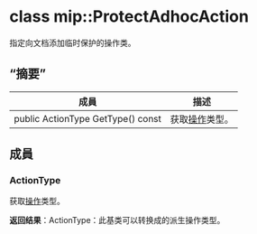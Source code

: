 # <a name="class-mipprotectadhocaction"></a>class mip::ProtectAdhocAction 
指定向文档添加临时保护的操作类。
  
## <a name="summary"></a>“摘要”
 成員                        | 描述                                
--------------------------------|---------------------------------------------
 public ActionType GetType() const  |  获取[操作](class_mip_action.md)类型。
  
## <a name="members"></a>成員
  
### <a name="actiontype"></a>ActionType
获取[操作](class_mip_action.md)类型。

  
**返回结果**：ActionType：此基类可以转换成的派生操作类型。